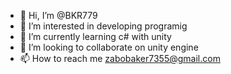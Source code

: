 - 👋 Hi, I’m @BKR779
- 👀 I’m interested in developing programig
- 🌱 I’m currently learning c# with unity
- 💞️ I’m looking to collaborate on unity engine
- 📫 How to reach me zabobaker7355@gmail.com

<!---
BKR779/BKR779 is a ✨ special ✨ repository because its `README.md` (this file) appears on your GitHub profile.
You can click the Preview link to take a look at your changes.
--->
